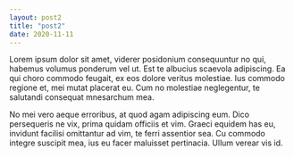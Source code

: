 ```yaml
---
layout: post2
title: "post2"
date: 2020-11-11
---
```


Lorem ipsum dolor sit amet, viderer posidonium consequuntur no qui, habemus volumus ponderum vel ut. Est te albucius scaevola adipiscing. Ea qui choro commodo feugait, ex eos dolore veritus molestiae. Ius commodo regione et, mei mutat placerat eu. Cum no molestiae neglegentur, te salutandi consequat mnesarchum mea.

No mei vero aeque erroribus, at quod agam adipiscing eum. Dico persequeris ne vix, prima quidam officiis et vim. Graeci equidem has eu, invidunt facilisi omittantur ad vim, te ferri assentior sea. Cu commodo integre suscipit mea, ius eu facer maluisset pertinacia. Ullum verear vis id.
